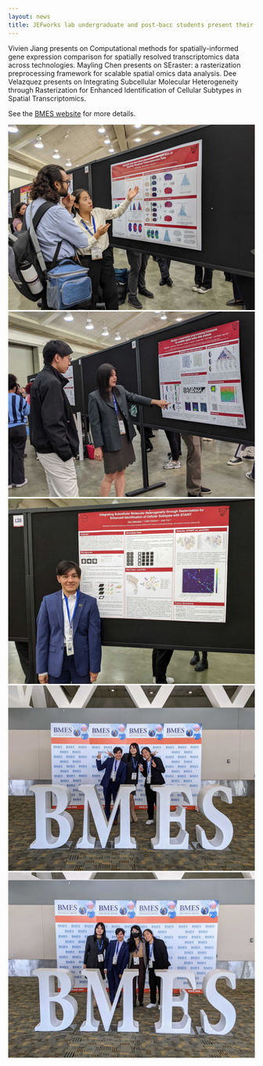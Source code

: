 ```yaml
---
layout: news
title: JEFworks lab undergraduate and post-bacc students present their work at BMES!
---
```


Vivien Jiang presents on Computational methods for spatially-informed gene expression comparison for spatially resolved transcriptomics data across technologies.
Mayling Chen presents on SEraster: a rasterization preprocessing framework for scalable spatial omics data analysis.
Dee Velazquez presents on Integrating Subcellular Molecular Heterogeneity through Rasterization for Enhanced Identification of Cellular Subtypes in Spatial Transcriptomics.

See the [BMES website](https://www.bmes.org/bmes2024) for more details.

<img src="assets/news/bmes_vivien.jpg">
<img src="assets/news/bmes_mayling.jpg">
<img src="assets/news/bmes_dee.jpg">
<img src="assets/news/bmes_group1.jpg">
<img src="assets/news/bmes_group2.jpg">

